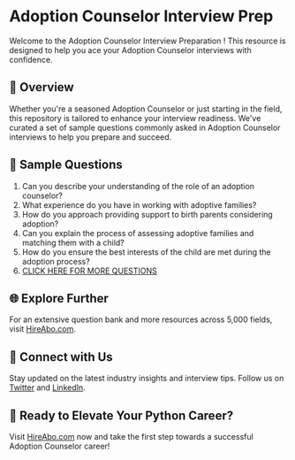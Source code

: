 # Adoption Counselor Interview Prep

Welcome to the Adoption Counselor Interview Preparation ! This resource is designed to help you ace your Adoption Counselor interviews with confidence.

## 🚀 Overview

Whether you're a seasoned Adoption Counselor or just starting in the field, this repository is tailored to enhance your interview readiness. We've curated a set of sample questions commonly asked in Adoption Counselor interviews to help you prepare and succeed.

## 📝 Sample Questions

1. Can you describe your understanding of the role of an adoption counselor?
2. What experience do you have in working with adoptive families?
3. How do you approach providing support to birth parents considering adoption?
4. Can you explain the process of assessing adoptive families and matching them with a child?
5. How do you ensure the best interests of the child are met during the adoption process?
6. [CLICK HERE FOR MORE QUESTIONS](https://hireabo.com/job/13_0_10/Adoption%20Counselor)

## 🌐 Explore Further

For an extensive question bank and more resources across 5,000 fields, visit [HireAbo.com](https://www.hireabo.com).

## 📱 Connect with Us

Stay updated on the latest industry insights and interview tips. Follow us on [Twitter](https://twitter.com/hireabo) and [LinkedIn](https://www.linkedin.com/in/hire-abo-3609972a8/).

## 🚀 Ready to Elevate Your Python Career?

Visit [HireAbo.com](https://www.hireabo.com) now and take the first step towards a successful Adoption Counselor career!